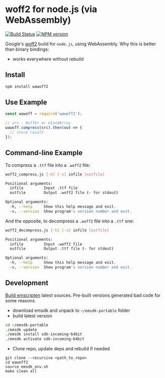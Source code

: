 woff2 for node.js (via WebAssembly)
===================================

[![Build Status](https://img.shields.io/travis/fontello/wawoff2/master.svg?style=flat)](https://travis-ci.org/fontello/wawoff2)
[![NPM version](https://img.shields.io/npm/v/wawoff2.svg?style=flat)](https://www.npmjs.org/package/wawoff2)

Google's [woff2](https://github.com/google/woff2) build for `node.js`, using
WebAssembly. Why this is better than binary bindings:

- works everywhere without rebuild


Install
-------

```sh
npm install wawoff2
```


Use Example
-----------

```js
const wawoff = require('wawoff2');

// src - Buffer or Uint8Array
wawoff.compress(src).then(out => {
  // store result
});
```

Command-line Example
--------------------

To compress a `.ttf` file into a `.woff2` file:

```bash
woff2_compress.js [-h] [-v] infile [outfile]

Positional arguments:
  infile         Input .ttf file
  outfile        Output .woff2 file (- for stdout)

Optional arguments:
  -h, --help     Show this help message and exit.
  -v, --version  Show program's version number and exit.
```

And the opposite, to decompress a `.woff2` file into a `.ttf` one:

```bash
woff2_decompress.js [-h] [-v] infile [outfile]

Positional arguments:
  infile         Input .woff2 file
  outfile        Output .ttf file (- for stdout)

Optional arguments:
  -h, --help     Show this help message and exit.
  -v, --version  Show program's version number and exit.
```


Development
-----------

[Build emscripten](https://kripken.github.io/emscripten-site/docs/building_from_source/building_emscripten_from_source_using_the_sdk.html) latest sources. Pre-built versions
generated bad code for some reasons.

- download emsdk and unpack to `~/emsdk-portable` folder
- build latest version

```sh
cd ~/emsdk-portable
./emsdk update
./emsdk install sdk-incoming-64bit
./emsdk activate sdk-incoming-64bit
```

- Clone repo, update deps and rebuild if needed

```
git clone --recursive <path_to_repo>
cd wawoff2
source emsdk_env.sh
make clean all
```

